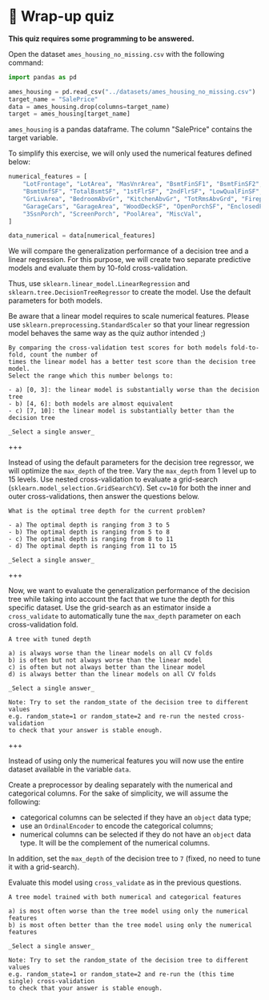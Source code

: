 # 🏁 Wrap-up quiz

**This quiz requires some programming to be answered.**

Open the dataset `ames_housing_no_missing.csv` with the following command:

```python
import pandas as pd

ames_housing = pd.read_csv("../datasets/ames_housing_no_missing.csv")
target_name = "SalePrice"
data = ames_housing.drop(columns=target_name)
target = ames_housing[target_name]
```

`ames_housing` is a pandas dataframe. The column "SalePrice" contains the
target variable.

To simplify this exercise, we will only used the numerical features defined
below:

```python
numerical_features = [
    "LotFrontage", "LotArea", "MasVnrArea", "BsmtFinSF1", "BsmtFinSF2",
    "BsmtUnfSF", "TotalBsmtSF", "1stFlrSF", "2ndFlrSF", "LowQualFinSF",
    "GrLivArea", "BedroomAbvGr", "KitchenAbvGr", "TotRmsAbvGrd", "Fireplaces",
    "GarageCars", "GarageArea", "WoodDeckSF", "OpenPorchSF", "EnclosedPorch",
    "3SsnPorch", "ScreenPorch", "PoolArea", "MiscVal",
]

data_numerical = data[numerical_features]
```

We will compare the generalization performance of a decision tree and a linear
regression. For this purpose, we will create two separate predictive models
and evaluate them by 10-fold cross-validation.

Thus, use `sklearn.linear_model.LinearRegression` and
`sklearn.tree.DecisionTreeRegressor` to create the model. Use the default
parameters for both models.

Be aware that a linear model requires to scale numerical features.
Please use `sklearn.preprocessing.StandardScaler` so that your
linear regression model behaves the same way as the quiz author
intended ;)

```{admonition} Question
By comparing the cross-validation test scores for both models fold-to-fold, count the number of
times the linear model has a better test score than the decision tree model.
Select the range which this number belongs to:

- a) [0, 3]: the linear model is substantially worse than the decision tree
- b) [4, 6]: both models are almost equivalent
- c) [7, 10]: the linear model is substantially better than the decision tree

_Select a single answer_
```

+++

Instead of using the default parameters for the decision tree regressor, we will
optimize the `max_depth` of the tree. Vary the `max_depth` from 1 level up to 15
levels. Use nested cross-validation to evaluate a grid-search
(`sklearn.model_selection.GridSearchCV`). Set `cv=10` for both the inner and
outer cross-validations, then answer the questions below.

```{admonition} Question
What is the optimal tree depth for the current problem?

- a) The optimal depth is ranging from 3 to 5
- b) The optimal depth is ranging from 5 to 8
- c) The optimal depth is ranging from 8 to 11
- d) The optimal depth is ranging from 11 to 15

_Select a single answer_
```

+++

Now, we want to evaluate the generalization performance of the decision tree
while taking into account the fact that we tune the depth for this specific
dataset. Use the grid-search as an estimator inside a `cross_validate` to
automatically tune the `max_depth` parameter on each cross-validation
fold.

```{admonition} Question
A tree with tuned depth

a) is always worse than the linear models on all CV folds
b) is often but not always worse than the linear model
c) is often but not always better than the linear model
d) is always better than the linear models on all CV folds

_Select a single answer_

Note: Try to set the random_state of the decision tree to different values
e.g. random_state=1 or random_state=2 and re-run the nested cross-validation
to check that your answer is stable enough.
```

+++

Instead of using only the numerical features you will now use the entire dataset
available in the variable `data`.

Create a preprocessor by dealing separately with the numerical and categorical
columns. For the sake of simplicity, we will assume the following:

- categorical columns can be selected if they have an `object` data type;
- use an `OrdinalEncoder` to encode the categorical columns;
- numerical columns can be selected if they do not have an `object` data type.
  It will be the complement of the numerical columns.

In addition, set the `max_depth` of the decision tree to `7` (fixed, no need
to tune it with a grid-search).

Evaluate this model using `cross_validate` as in the previous questions.

```{admonition} Question
A tree model trained with both numerical and categorical features

a) is most often worse than the tree model using only the numerical features
b) is most often better than the tree model using only the numerical features

_Select a single answer_

Note: Try to set the random_state of the decision tree to different values
e.g. random_state=1 or random_state=2 and re-run the (this time single) cross-validation
to check that your answer is stable enough.
```
